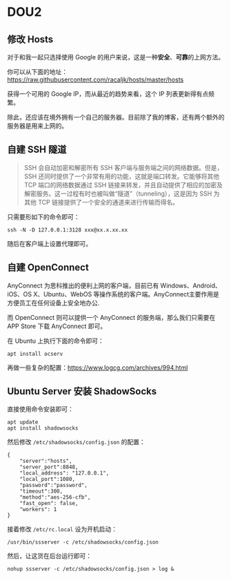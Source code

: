 # DOU2

修改 Hosts
---

对于和我一起只选择使用 Google 的用户来说，这是一种**安全**、**可靠**的上网方法。

你可以从下面的地址：https://raw.githubusercontent.com/racaljk/hosts/master/hosts

获得一个可用的 Google IP，而从最近的趋势来看，这个 IP 列表更新得有点频繁。

除此，还应该在境外拥有一个自己的服务器。目前除了我的博客，还有两个额外的服务器是用来上网的。

自建 SSH 隧道
---

> SSH 会自动加密和解密所有 SSH 客户端与服务端之间的网络数据。但是，SSH 还同时提供了一个非常有用的功能，这就是端口转发。它能够将其他 TCP 端口的网络数据通过 SSH 链接来转发，并且自动提供了相应的加密及解密服务。这一过程有时也被叫做“隧道”（tunneling），这是因为 SSH 为其他 TCP 链接提供了一个安全的通道来进行传输而得名。

只需要形如下的命令即可：

```
ssh -N -D 127.0.0.1:3128 xxx@xx.x.xx.xx
```

随后在客户端上设置代理即可。

自建 OpenConnect
---

AnyConnect 为思科推出的便利上网的客户端，目前已有 Windows、Android、iOS、OS X、Ubuntu、WebOS 等操作系统的客户端。AnyConnect主要作用是方便员工在任何设备上安全地办公.

而 OpenConnect 则可以提供一个 AnyConnect 的服务端，那么我们只需要在 APP Store 下载 AnyConnect 即可。

在 Ubuntu 上执行下面的命令即可：

```
apt install ocserv
```

再做一些复杂的配置：https://www.logcg.com/archives/994.html

Ubuntu Server 安装 ShadowSocks
---

直接使用命令安装即可：

```
apt update
apt install shadowsocks
```

然后修改 `/etc/shadowsocks/config.json` 的配置：

```
{
    "server":"hosts",
    "server_port":8848,
    "local_address": "127.0.0.1",
    "local_port":1080,
    "password":"password",
    "timeout":300,
    "method":"aes-256-cfb",
    "fast_open": false,
    "workers": 1
}
```

接着修改 `/etc/rc.local` 设为开机启动：

```
/usr/bin/ssserver -c /etc/shadowsocks/config.json
```

然后，让这货在后台运行即可：

```
nohup ssserver -c /etc/shadowsocks/config.json > log &
```

